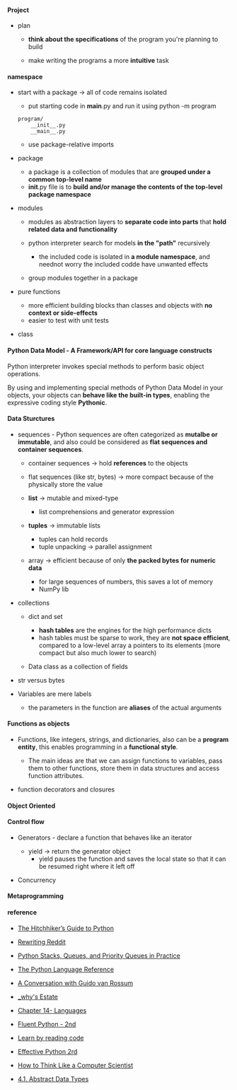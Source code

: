 
#### Project  
* plan  
    - **think about the specifications** of the program 
    you're planning to build  

    - make writing the programs a more **intuitive** task  


#### namespace  
* start with a package  -> all of code remains isolated  
    - put starting code in __main__.py and run it using python -m program  
    ```
    program/
        __init__.py  
        __main__.py  
    ```  

    - use package-relative imports  

* package  
    - a package is a collection of modules that are **grouped under a common top-level name**    
    - __init__.py file is to **build and/or manage the contents of the top-level package namespace**   

* modules  
    - modules as abstraction layers to **separate code into parts** that **hold related data and functionality**     
    - python interpreter search for models **in the "path"** recursively 
        + the included code is isolated in **a module namespace**, and neednot worry the included codde have unwanted effects  

    - group modules together in a package  


* pure functions  
    - more efficient building blocks than classes and objects 
    with **no context or side-effects** 
    - easier to test with unit tests    
   
* class 



#### Python Data Model - A Framework/API for core language constructs

Python interpreter invokes special methods to perform basic object operations.

By using and implementing special methods of Python Data Model in your objects, your objects can **behave like the built-in types**, enabling the expressive coding style **Pythonic**.

#### Data Sturctures
* sequences - Python sequences are often categorized as **mutalbe or immutable**, and also could be considered as **flat sequences and container sequences**.
    + container sequences -> hold **references** to the objects
    + flat sequences (like str, bytes) -> more compact because of the physically store the value
    
    + **list** -> mutable and mixed-type
        - list comprehensions and generator expression

    + **tuples** -> immutable lists
        - tuples can hold records
        - tuple unpacking -> parallel assignment

    + array -> efficient because of only **the packed bytes for numeric data**
        - for large sequences of numbers, this saves a lot of memory
        - NumPy lib
  
* collections  
    + dict and set  
        - **hash tables** are the engines for the high performance dicts
        - hash tables must be sparse to work, they are **not space efficient**, compared to a low-level array a pointers to its elements (more compact but also much lower to search)  

    + Data class as a collection of fields  
  
* str versus bytes  

* Variables are mere labels  
    - the parameters in the function are **aliases** of the actual arguments  

#### Functions as objects  

* Functions, like integers, strings, and dictionaries, also can be a **program entity**, this enables programming in a **functional style**. 
    + The main ideas are that we can assign functions to variables, pass them to other functions, store them in data structures and access function attributes.
    
* function decorators and closures
  
    
#### Object Oriented

#### Control flow  
* Generators - declare a function that behaves like an iterator 
    + yield -> return the generator object 
        - yield pauses the function and saves the local state so that it can be resumed right where it left off 

* Concurrency 


#### Metaprogramming 


#### reference  
* [The Hitchhiker’s Guide to Python](http://docs.python-guide.org/en/latest/#)
* [Rewriting Reddit](http://www.aaronsw.com/weblog/rewritingreddit)

* [Python Stacks, Queues, and Priority Queues in Practice](https://realpython.com/queue-in-python/#integrating-python-with-distributed-message-queues)
* [The Python Language Reference](https://docs.python.org/3/reference/lexical_analysis.html)
* [A Conversation with Guido van Rossum](https://www.artima.com/intv/guido.html) 
* [_why's Estate](https://viewsourcecode.org/why/)  
* [Chapter 14- Languages](http://www.catb.org/~esr/writings/taoup/html/ch14s04.html#c_lang)
* [Fluent Python - 2nd](https://learning-oreilly-com.easyaccess1.lib.cuhk.edu.hk/library/view/fluent-python-2nd/9781492056348/ch01.html#collection_api)
* [Learn by reading code](https://death.andgravity.com/stdlib)
* [Effective Python 2rd](https://learning-oreilly-com.easyaccess2.lib.cuhk.edu.hk/library/view/effective-python-90/9780134854717/?ar) 
* [How to Think Like a Computer Scientist](http://interactivepython.org/runestone/static/thinkcspy/toc.html)
* [4.1. Abstract Data Types](https://opendsa-server.cs.vt.edu/ODSA/Books/Everything/html/ADT.html)